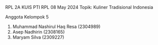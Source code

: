 RPL 2A
KUIS PTI RPL 08 May 2024
Topik: Kuliner Tradisional Indonesia

Anggota Kelompok 5
1. Muhammad Nashirul Haq Resa (2304989)
2. Asep Nadhirin (2308165)
3. Maryam Silva (2309227)
